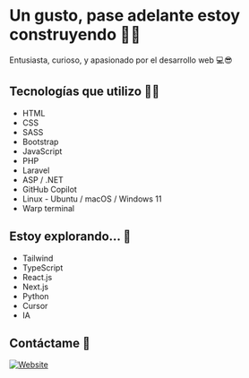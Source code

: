 # Un gusto, pase adelante estoy construyendo :construction::construction_worker:

Entusiasta, curioso, y apasionado por el desarrollo web :computer::sunglasses:

## Tecnologías que utilizo :technologist:

- HTML
- CSS
- SASS
- Bootstrap
- JavaScript
- PHP
- Laravel
- ASP / .NET
- GitHub Copilot
- Linux - Ubuntu / macOS / Windows 11
- Warp terminal

## Estoy explorando... :dart:

- Tailwind
- TypeScript
- React.js
- Next.js
- Python
- Cursor
- IA

## Contáctame :handshake:

[![Website](https://img.shields.io/website?url=https%3A%2F%2Fwww.linkedin.com%2Fin%2Fone-victus&up_message=Open&up_color=%23ffffff&down_message=Open&down_color=%23ffffff&logo=linkedin&label=LinkdIn&labelColor=%230A66C2&link=https%3A%2F%2Fwww.linkedin.com%2Fin%2Fone-victus)](https://www.linkedin.com/in/one-victus)